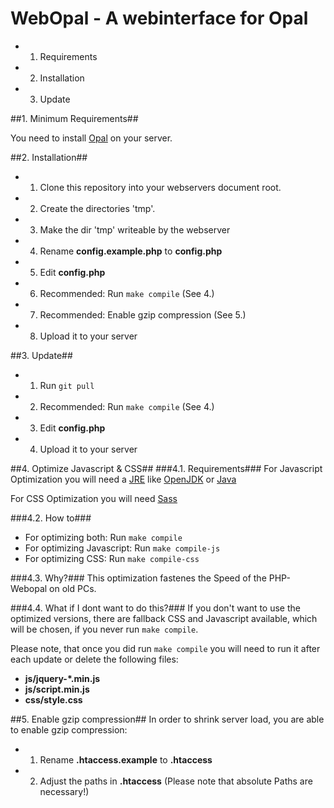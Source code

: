 WebOpal - A webinterface for Opal
==================================

- 1. Requirements
- 2. Installation
- 3. Update

##1. Minimum Requirements##

You need to install [Opal](https://projects.uebb.tu-berlin.de/opal/trac) on your server.

##2. Installation##

- 1. Clone this repository into your webservers document root.
- 2. Create the directories 'tmp'.
- 3. Make the dir 'tmp' writeable by the webserver
- 4. Rename **config.example.php** to **config.php**
- 5. Edit **config.php**
- 6. Recommended: Run `make compile` (See 4.)
- 7. Recommended: Enable gzip compression (See 5.)
- 8. Upload it to your server

##3. Update##
- 1. Run `git pull`
- 2. Recommended: Run `make compile` (See 4.)
- 3. Edit **config.php**
- 4. Upload it to your server

##4. Optimize Javascript & CSS##
###4.1. Requirements###
For Javascript Optimization you will need a [JRE](https://en.wikipedia.org/wiki/JRE) like [OpenJDK](https://openjdk.java.net/) or [Java](https://java.com)

For CSS Optimization you will need [Sass](https://sass-lang.com/)

###4.2. How to###
- For optimizing both: Run `make compile`
- For optimizing Javascript: Run `make compile-js`
- For optimizing CSS: Run `make compile-css`

###4.3. Why?###
This optimization fastenes the Speed of the PHP-Webopal on old PCs.

###4.4. What if I dont want to do this?###
If you don't want to use the optimized versions, there are fallback CSS and Javascript available, which will be chosen, if you never run `make compile`.

Please note, that once you did run `make compile` you will need to run it after each update or delete the following files:
- **js/jquery-*.min.js**
- **js/script.min.js**
- **css/style.css**

##5. Enable gzip compression##
In order to shrink server load, you are able to enable gzip compression:
- 1. Rename **.htaccess.example** to **.htaccess**
- 2. Adjust the paths in **.htaccess** (Please note that absolute Paths are necessary!)
